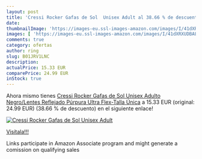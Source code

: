 ```yaml
---
layout: post
title: 'Cressi Rocker Gafas de Sol  Unisex Adult al 38.66 % de descuento'
date: 
thumbnailImage: 'https://images-eu.ssl-images-amazon.com/images/I/41dXRXUDBAL._SL200_.jpg'
images: [ 'https://images-eu.ssl-images-amazon.com/images/I/41dXRXUDBAL._SL200_.jpg' ]
comments: true
category: ofertas
author: ring
slug: B01JRV1LNC
description:
actualPrice: 15.33 EUR
comparePrice: 24.99 EUR
inStock: true
---
```


Ahora mismo tienes [Cressi Rocker Gafas de Sol  Unisex Adulto  Negro/Lentes Reflejado Púrpura  Ultra Flex-Talla Única](https://www.amazon.es/dp/B01JRV1LNC/?tag=tolees-21) a 15.33 EUR (original: 24.99 EUR) (38.66 %  de descuento) en el siguiente enlace!

[![Cressi Rocker Gafas de Sol  Unisex Adult](https://images-eu.ssl-images-amazon.com/images/I/41dXRXUDBAL._SL200_.jpg)](https://www.amazon.es/dp/B01JRV1LNC/?tag=tolees-21)

[Visítala!!!](https://www.amazon.es/dp/B01JRV1LNC/?tag=tolees-21)

Links participate in Amazon Associate program and might generate a comission on qualifying sales
